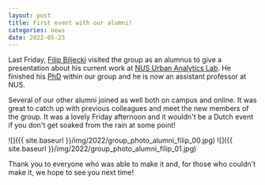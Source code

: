 ```yaml
---
layout: post
title: First event with our alumni!
categories: news
date: 2022-05-23
---
```


Last Friday, [Filip Biljecki](https://filipbiljecki.com/) visited the group as an alumnus to give a presentation about his current work at [NUS Urban Analytics Lab](https://ual.sg/). 
He finished his [PhD](https://doi.org/10.4233/uuid:f12931b7-5113-47ef-bfd4-688aae3be248) within our group and he is now an assistant professor at NUS.

Several of our other alumni joined as well both on campus and online.
It was great to catch up with previous colleagues and meet the new members of the group.
It was a lovely Friday afternoon and it wouldn't be a Dutch event if you don't get soaked from the rain at some point!

![]({{ site.baseurl }}/img/2022/group_photo_alumni_filip_00.jpg)
![]({{ site.baseurl }}/img/2022/group_photo_alumni_filip_01.jpg)

Thank you to everyone who was able to make it and, for those who couldn't make it, we hope to see you next time!

